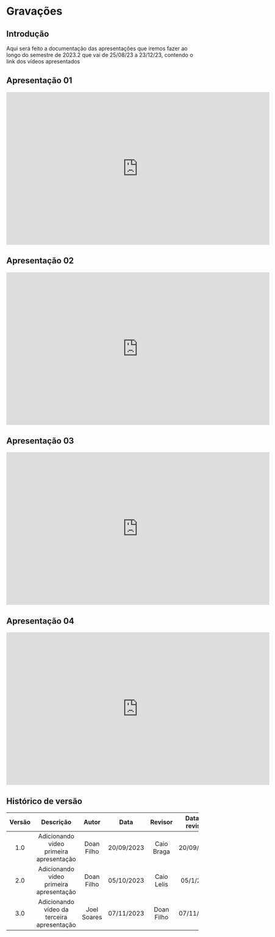 # **Gravações**

## **Introdução**

Aqui será feito a documentação das apresentações que iremos fazer ao longo do semestre de 2023.2
que vai de 25/08/23 a 23/12/23, contendo o link dos vídeos apresentados


## **Apresentação 01** 

<iframe width="690" height="400" src="https://www.youtube.com/embed/bMkxdVUn1es?si=W0Qp8K7G6dxLgRd5" title="YouTube video player" frameborder="0" allow="accelerometer; autoplay; clipboard-write; encrypted-media; gyroscope; picture-in-picture; web-share" allowfullscreen></iframe>


## **Apresentação 02**

<iframe width="690" height="400" src="https://www.youtube.com/embed/iipCuTyg4fk?si=WntKzZC8vvMgfZ0R" title="YouTube video player" frameborder="0" allow="accelerometer; autoplay; clipboard-write; encrypted-media; gyroscope; picture-in-picture; web-share" allowfullscreen></iframe>

## **Apresentação 03**

<iframe width="690" height="400" src="https://www.youtube.com/embed/EvNAtejDSxg?si=qnHkVrFa717rsQUv" title="YouTube video player" frameborder="0" allow="accelerometer; autoplay; clipboard-write; encrypted-media; gyroscope; picture-in-picture; web-share" allowfullscreen></iframe>

## **Apresentação 04**

<iframe width="690" height="400" src="https://www.youtube.com/embed/TDZomwVlL84?si=zXjtqJkh0wxYCaRx" title="YouTube video player" frameborder="0" allow="accelerometer; autoplay; clipboard-write; encrypted-media; gyroscope; picture-in-picture; web-share" allowfullscreen></iframe>


## **Histórico de versão**
| Versão |          Descrição              |     Autor       |      Data      |   Revisor     |    Data de revisão    |  
|:------:|:-------------------------------:|:---------------:|:--------------:|:-------------:|:---------------------:|
|  1.0   | Adicionando vídeo primeira apresentação | Doan Filho  |   20/09/2023   | Caio Braga  | 20/09/2023 |
|  2.0   | Adicionando vídeo primeira apresentação | Doan Filho  |   05/10/2023   | Caio Lelis | 05/1/2023 |
|  3.0   | Adicionando vídeo da terceira apresentação | Joel Soares  |   07/11/2023   | Doan Filho | 07/11/2023 |
